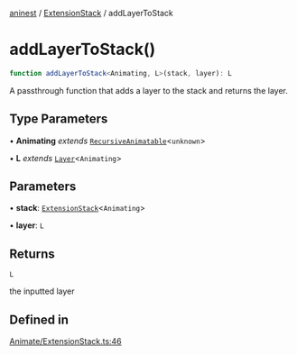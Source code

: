 [aninest](../../index.md) / [ExtensionStack](../index.md) / addLayerToStack

# addLayerToStack()

```ts
function addLayerToStack<Animating, L>(stack, layer): L
```

A passthrough function that adds a layer to the stack and
returns the layer.

## Type Parameters

• **Animating** *extends* [`RecursiveAnimatable`](../../AnimatableTypes/type-aliases/RecursiveAnimatable.md)\<`unknown`\>

• **L** *extends* [`Layer`](../../Extension/type-aliases/Layer.md)\<`Animating`\>

## Parameters

• **stack**: [`ExtensionStack`](../type-aliases/ExtensionStack.md)\<`Animating`\>

• **layer**: `L`

## Returns

`L`

the inputted layer

## Defined in

[Animate/ExtensionStack.ts:46](https://github.com/zphrs/aninest/blob/3019702e634994a4353fce5adc21aa1a16369bbd/core/src/Animate/ExtensionStack.ts#L46)
